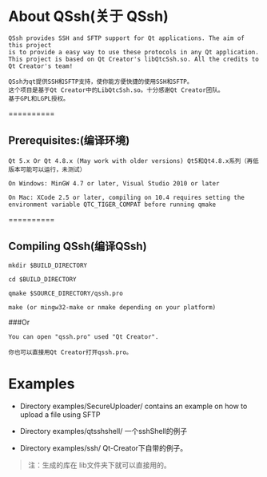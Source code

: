 
About QSsh(关于 QSsh)
==========

    QSsh provides SSH and SFTP support for Qt applications. The aim of this project 
    is to provide a easy way to use these protocols in any Qt application.
    This project is based on Qt Creator's libQtcSsh.so. All the credits to
    Qt Creator's team!

    QSsh为qt提供SSH和SFTP支持，使你能方便快捷的使用SSH和SFTP。
    这个项目是基于Qt Creator中的LibQtcSsh.so。十分感谢Qt Creator团队。
    基于GPL和LGPL授权。
==========

Prerequisites:(编译环境)
-------------
    Qt 5.x Or Qt 4.8.x (May work with older versions) Qt5和Qt4.8.x系列（再低版本可能可以运行，未测试）

    On Windows: MinGW 4.7 or later, Visual Studio 2010 or later

    On Mac: XCode 2.5 or later, compiling on 10.4 requires setting the environment variable QTC_TIGER_COMPAT before running qmake

==========

Compiling QSsh(编译QSsh)
----------------------
    mkdir $BUILD_DIRECTORY

    cd $BUILD_DIRECTORY

    qmake $SOURCE_DIRECTORY/qssh.pro

    make (or mingw32-make or nmake depending on your platform)


###Or

    You can open "qssh.pro" used "Qt Creator".

    你也可以直接用Qt Creator打开qssh.pro。

Examples
===========

- Directory examples/SecureUploader/ contains an example on how to upload a file using SFTP

- Directory examples/qtsshshell/ 一个sshShell的例子
 
- Directory examples/ssh/  Qt-Creator下自带的例子。
 
> 注：生成的库在 lib文件夹下就可以直接用的。
